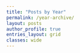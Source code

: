 ```yaml
---
title: "Posts by Year"
permalink: /year-archive/
layout: posts
author_profile: true
entries_layout: grid
classes: wide
---
```


